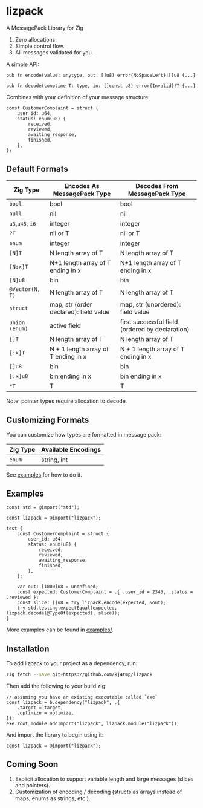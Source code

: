 # lizpack

A MessagePack Library for Zig

1. Zero allocations.
1. Simple control flow.
1. All messages validated for you.

A simple API:

```zig
pub fn encode(value: anytype, out: []u8) error{NoSpaceLeft}![]u8 {...}

pub fn decode(comptime T: type, in: []const u8) error{Invalid}!T {...}
```

Combines with your definition of your message structure:

```zig
const CustomerComplaint = struct {
    user_id: u64,
    status: enum(u8) {
        received,
        reviewed,
        awaiting_response,
        finished,
    },
};
```

## Default Formats

| Zig Type         | Encodes As MessagePack Type            | Decodes From MessagePack Type                   |
| ---------------- | -------------------------------------- | ----------------------------------------------- |
| `bool`           | bool                                   | bool                                            |
| `null`           | nil                                    | nil                                             |
| `u3`,`u45`, `i6` | integer                                | integer                                         |
| `?T`             | nil or T                               | nil or T                                        |
| `enum`           | integer                                | integer                                         |
| `[N]T`           | N length array of T                    | N length array of T                             |
| `[N:x]T`         | N+1 length array of T ending in x      | N+1 length array of T ending in x               |
| `[N]u8`          | bin                                    | bin                                             |
| `@Vector(N, T)`  | N length array of T                    | N length array of T                             |
| `struct`         | map, str (order declared): field value | map, str (unordered): field value               |
| `union (enum)`   | active field                           | first successful field (ordered by declaration) |
| `[]T`            | N length array of T                    | N length array of T                             |
| `[:x]T`          | N + 1 length array of T ending in x    | N + 1 length array of T ending in x             |
| `[]u8`           | bin                                    | bin                                             |
| `[:x]u8`         | bin ending in x                        | bin ending in x                                 |
| `*T`             | T                                      | T                                               |

Note: pointer types require allocation to decode.

## Customizing Formats

You can customize how types are formatted in message pack:

| Zig Type | Available Encodings |
| -------- | ------------------------ |
| `enum`   | string, int              |

See [examples](examples/example_formats.zig) for how to do it.

## Examples

```zig
const std = @import("std");

const lizpack = @import("lizpack");

test {
    const CustomerComplaint = struct {
        user_id: u64,
        status: enum(u8) {
            received,
            reviewed,
            awaiting_response,
            finished,
        },
    };

    var out: [1000]u8 = undefined;
    const expected: CustomerComplaint = .{ .user_id = 2345, .status = .reviewed };
    const slice: []u8 = try lizpack.encode(expected, &out);
    try std.testing.expectEqual(expected, lizpack.decode(@TypeOf(expected), slice));
}

```

More examples can be found in [examples/](/examples/).

## Installation

To add lizpack to your project as a dependency, run:

```sh
zig fetch --save git+https://github.com/kj4tmp/lizpack
```

Then add the following to your build.zig:

```zig
// assuming you have an existing executable called `exe`
const lizpack = b.dependency("lizpack", .{
    .target = target,
    .optimize = optimize,
});
exe.root_module.addImport("lizpack", lizpack.module("lizpack"));
```

And import the library to begin using it:

```zig
const lizpack = @import("lizpack");
```

## Coming Soon

1. Explicit allocation to support variable length and large messages (slices and pointers).
1. Customization of encoding / decoding (structs as arrays instead of maps, enums as strings, etc.).
